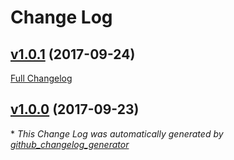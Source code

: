 # Change Log

## [v1.0.1](https://github.com/stefanwalther/docker-jsdoc2md/tree/v1.0.1) (2017-09-24)
[Full Changelog](https://github.com/stefanwalther/docker-jsdoc2md/compare/v1.0.0...v1.0.1)

## [v1.0.0](https://github.com/stefanwalther/docker-jsdoc2md/tree/v1.0.0) (2017-09-23)


\* *This Change Log was automatically generated by [github_changelog_generator](https://github.com/skywinder/Github-Changelog-Generator)*